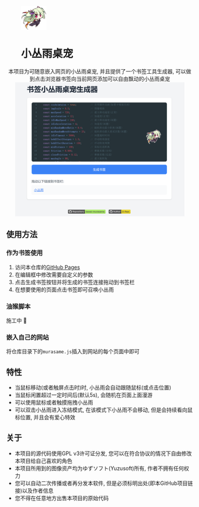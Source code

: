 <figure class="half">
    <img src="./assets/murasame.png" height="64"></img>
    <h1>小丛雨桌宠</h1>
</figure>
<center>
    本项目为可随意嵌入网页的小丛雨桌宠, 并且提供了一个书签工具生成器, 可以做到点击浏览器书签向当前网页添加可以自由飘动的小丛雨桌宠
    <img src="./assets/preview-ui.png" height="360"></img>
</center>

## 使用方法
### 作为书签使用
 1. 访问本仓库的[GitHub Pages](https://d-pear.github.io/kawai-murasame/) <br>
 2. 在编辑框中修改需要自定义的参数 <br>
 3. 点击生成书签按钮并将生成的书签连接拖动到书签栏 <br>
 4. 在想要使用的页面点击书签即可召唤小丛雨 <br>

### 油猴脚本
  施工中 🚧

### 嵌入自己的网站
  将仓库目录下的`murasame.js`插入到网站的每个页面中即可

## 特性
 - 当鼠标移动(或者触屏点击时)时, 小丛雨会自动跟随鼠标(或点击位置)
 - 当鼠标闲置超过一定时间后(默认5s), 会随机在页面上面漫游
 - 可以使用鼠标或者触摸拖拽小丛雨
 - 可以双击小丛雨进入冻结模式, 在该模式下小丛雨不会移动, 但是会持续看向鼠标位置, 并且会有爱心特效

## 关于
 - 本项目的源代码使用GPL v3许可证分发, 您可以在符合协议的情况下自由修改本项目给自己喜欢的角色
 - 本项目所用到的图像资产均为ゆずソフト(Yuzusoft)所有, 作者不拥有任何权力
 - 您可以自动二次传播或者再分发本软件, 但是必须标明出处(即本GitHub项目链接)以及作者信息
 - 您不得在任意地方出售本项目的原始代码